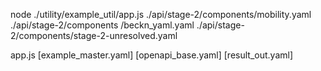 node ./utility/example_util/app.js ./api/stage-2/components/mobility.yaml ./api/stage-2/components
/beckn_yaml.yaml ./api/stage-2/components/stage-2-unresolved.yaml


app.js [example_master.yaml] [openapi_base.yaml] [result_out.yaml]
